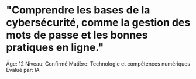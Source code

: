 # "Comprendre les bases de la cybersécurité, comme la gestion des mots de passe et les bonnes pratiques en ligne."

Âge: 12
Niveau: Confirmé
Matière: Technologie et compétences numériques
Évalué par: IA